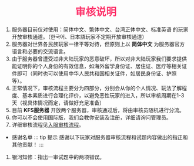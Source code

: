 # <div align="center"><font color=#FD366D>审核说明</font></div>
1. 服务器目前仅对使用：简体中文、繁体中文、台湾正体中文、标准英语 的玩家开放审核通道。（한국어、日本語玩家不定期开放审核通道）
2. 服务器对世界各民族玩家一律平等对待，但原则上以 **简体中文** 为服务器官方语言和必要的交流语言。
3. 由于服务器曾遭受过非大陆玩家的恶意破坏，所以对非大陆玩家我们要求提供能证明你的个人身份的有效信息，如海外留学身份证、居住证、医疗等相关证件即可（同时也可以使用中华人民共和国相关证件，如居民身份证、护照等）。
4. 正常情况下，审核流程主要分为四部分，分别会从你的个人情况、玩法了解程度、基本素质进行合理化评价，以避免恶性玩家的进入，所以审核周期在1-3天（视具体情况而定，请做好充足准备）
5. 目前 **KFS服务器** 开放两个服务器，审核通过后，将由审核员随机进行分流。
6. 你可以不会使用国际版，我们会教你安装及注册，详细请询问管理员。
7. 详细审核流程见[入服审核流程](/AuditProcess.md)。

* 感谢名单
::: tip 提示
感谢以下玩家对服务器审核流程和试题内容做出的指正和其他贡献！
:::
1. 银河知修：指出一审试题中的两项错误。